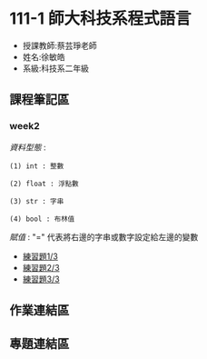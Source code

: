 # 111-1 師大科技系程式語言
+ 授課教師:蔡芸琤老師
+ 姓名:徐敏皓
+ 系級:科技系二年級
## 課程筆記區
### week2
*資料型態* :

    (1) int : 整數
    
    (2) float : 浮點數
    
    (3) str : 字串
    
    (4) bool : 布林值
*賦值* : "=" 代表將右邊的字串或數字設定給左邊的變數
+ [練習題1/3](https://github.com/minhao920201/PL/blob/main/practice%201.ipynb)
+ [練習題2/3](https://github.com/minhao920201/PL/blob/main/practice%202.ipynb)
+ [練習題3/3](https://github.com/minhao920201/PL/blob/main/practice%203.ipynb)
## 作業連結區
## 專題連結區
